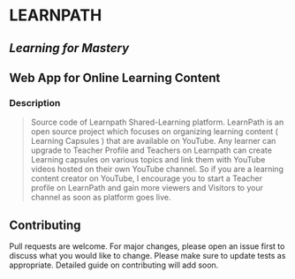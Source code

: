 # LEARNPATH

## *Learning for Mastery*

## Web App for Online Learning Content

### Description

> Source code of Learnpath Shared-Learning platform. LearnPath is an open source project which focuses on organizing learning content ( Learning Capsules ) that are available on YouTube. Any learner can upgrade to Teacher Profile and Teachers on Learnpath can create Learning capsules on various topics and link them with YouTube videos hosted on their own YouTube channel. So if you are a learning content creator on YouTube, I encourage you to start a Teacher profile on LearnPath and gain more viewers and Visitors to your channel as soon as platform goes live.

## Contributing

Pull requests are welcome. For major changes, please open an issue first to discuss what you would like to change.
Please make sure to update tests as appropriate. Detailed guide on contributing will add soon.
